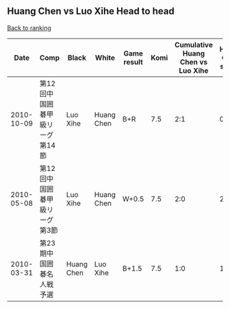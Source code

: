 ## Huang Chen vs Luo Xihe Head to head

[Back to ranking](../../index.md)




| **Date** | **Comp** | **Black** | **White** | **Game result** | **Komi** | **Cumulative Huang Chen vs Luo Xihe** | **Huang Chen streak** | **Luo Xihe streak** | 
| --- | --- | --- | --- | --- | --- | --- | --- | --- |
| 2010-10-09 | 第12回中国囲碁甲級リーグ第14節 | Luo Xihe | Huang Chen | B+R | 7.5 | 2:1 | 0 | 1 | 
| 2010-05-08 | 第12回中国囲碁甲級リーグ第3節 | Luo Xihe | Huang Chen | W+0.5 | 7.5 | 2:0 | 2 | 0 | 
| 2010-03-31 | 第23期中国囲碁名人戦予選 | Huang Chen | Luo Xihe | B+1.5 | 7.5 | 1:0 | 1 | 0 |




